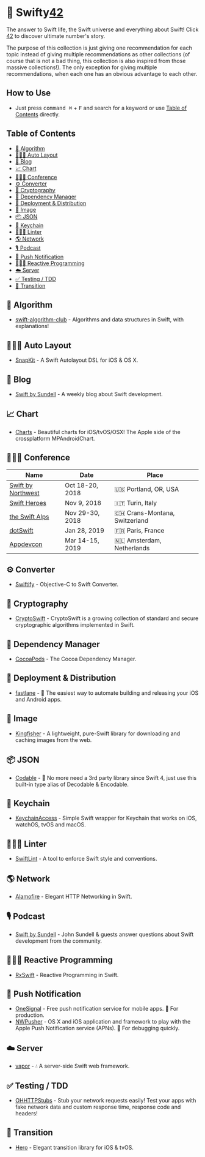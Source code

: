 # 🔮 Swifty[42](https://www.independent.co.uk/life-style/history/42-the-answer-to-life-the-universe-and-everything-2205734.html)
The answer to Swift life, the Swift universe and everything about Swift! Click [42](https://www.independent.co.uk/life-style/history/42-the-answer-to-life-the-universe-and-everything-2205734.html) to discover ultimate number's story.

The purpose of this collection is just giving one recommendation for each topic instead of giving multiple recommendations as other collections (of course that is not a bad thing, this collection is also inspired from those massive collections!). The only exception for giving multiple recommendations, when each one has an obvious advantage to each other.

## How to Use
- Just press <kbd>command ⌘</kbd> + <kbd>F</kbd> and search for a keyword or use [Table of Contents](#table-of-contents) directly.

## Table of Contents
- [🎯 Algorithm](#-algorithm)
- [👨🏻‍🎨 Auto Layout](#-auto-layout)
- [📝 Blog](#-blog)
- [📈 Chart](#-chart)
- [👩🏼‍💻 Conference](#-conference)
- [⚙️ Converter](#%EF%B8%8F-converter)
- [🔐 Cryptography](-cryptography)
- [🔗 Dependency Manager](#-dependency-manager)
- [🚀 Deployment & Distribution](#-deployment--distribution)
- [🌃 Image](#-image)
- [📦 JSON](#-json)
- [🔑 Keychain](#-keychain)
- [👩🏻‍🏫 Linter](#-linter)
- [🌎 Network](#-network)
- [🎙 Podcast](#-podcast)
- [💬 Push Notification](#-push-notification)
- [👨🏽‍🔬 Reactive Programming](#-reactive-programming)
- [☁️ Server](#%EF%B8%8F-server)
- [✅ Testing / TDD](#-testing--tdd)
- [💫 Transition](#-transition)

## 🎯 Algorithm
- [swift-algorithm-club](https://github.com/raywenderlich/swift-algorithm-club) - Algorithms and data structures in Swift, with explanations!

## 👨🏻‍🎨 Auto Layout
- [SnapKit](https://github.com/SnapKit/SnapKit) - A Swift Autolayout DSL for iOS & OS X.

## 📝 Blog
- [Swift by Sundell](https://www.swiftbysundell.com) - A weekly blog about Swift development.

## 📈 Chart
- [Charts](https://github.com/danielgindi/Charts) - Beautiful charts for iOS/tvOS/OSX! The Apple side of the crossplatform MPAndroidChart.

## 👩🏼‍💻 Conference
| Name | Date | Place |
| --- | --- | --- |
| [Swift by Northwest](https://swiftbynorthwest.com) | Oct 18-20, 2018 | 🇺🇸 Portland, OR, USA |
| [Swift Heroes](https://swiftheroes.com) | Nov 9, 2018 | 🇮🇹 Turin, Italy |
| [the Swift Alps](https://theswiftalps.com) | Nov 29-30, 2018 | 🇨🇭 Crans-Montana, Switzerland |
| [dotSwift](https://www.dotswift.io) | Jan 28, 2019 | 🇫🇷 Paris, France |
| [Appdevcon](http://appdevcon.nl) | Mar 14-15, 2019 | 🇳🇱 Amsterdam, Netherlands |

## ⚙️ Converter
- [Swiftify](https://swiftify.com) - Objective-C to Swift Converter.

## 🔐 Cryptography
- [CryptoSwift](https://github.com/krzyzanowskim/CryptoSwift) - CryptoSwift is a growing collection of standard and secure cryptographic algorithms implemented in Swift.

## 🔗 Dependency Manager
- [CocoaPods](https://github.com/CocoaPods/CocoaPods) - The Cocoa Dependency Manager.

## 🚀 Deployment & Distribution
- [fastlane](https://github.com/fastlane/fastlane) - 🚀 The easiest way to automate building and releasing your iOS and Android apps.

## 🌃 Image
- [Kingfisher](https://github.com/onevcat/Kingfisher) - A lightweight, pure-Swift library for downloading and caching images from the web.

## 📦 JSON
- [Codable](https://www.raywenderlich.com/382-encoding-decoding-and-serialization-in-swift-4) - 🔮 No more need a 3rd party library since Swift 4, just use this built-in type alias of Decodable & Encodable.

## 🔑 Keychain
- [KeychainAccess](https://github.com/kishikawakatsumi/KeychainAccess) - Simple Swift wrapper for Keychain that works on iOS, watchOS, tvOS and macOS.

## 👩🏻‍🏫 Linter
- [SwiftLint](https://github.com/realm/SwiftLint) - A tool to enforce Swift style and conventions.

## 🌎 Network
- [Alamofire](https://github.com/Alamofire/Alamofire) - Elegant HTTP Networking in Swift.

## 🎙 Podcast
- [Swift by Sundell](https://itunes.apple.com/us/podcast/swift-by-sundell/id1267161825?mt=2) - John Sundell & guests answer questions about Swift development from the community.

## 👨🏽‍🔬 Reactive Programming
- [RxSwift](https://github.com/ReactiveX/RxSwift) - Reactive Programming in Swift.

## 💬 Push Notification
- [OneSignal](https://onesignal.com) - Free push notification service for mobile apps. 🔮 For production.
- [NWPusher](https://github.com/noodlewerk/NWPusher) - OS X and iOS application and framework to play with the Apple Push Notification service (APNs). 🔮 For debugging quickly.

## ☁️ Server
- [vapor](https://github.com/vapor/vapor) - 💧 A server-side Swift web framework.

## ✅ Testing / TDD
- [OHHTTPStubs](https://github.com/AliSoftware/OHHTTPStubs) - Stub your network requests easily! Test your apps with fake network data and custom response time, response code and headers!

## 💫 Transition
- [Hero](https://github.com/HeroTransitions/Hero) - Elegant transition library for iOS & tvOS.
